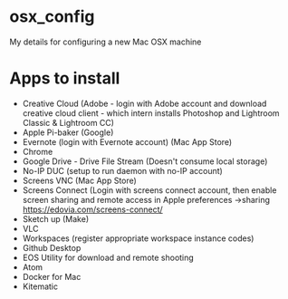 # osx_config
My details for configuring a new Mac OSX machine

# Apps to install
* Creative Cloud (Adobe - login with Adobe account and download creative cloud client - which intern installs Photoshop and Lightroom Classic & Lightroom CC)
* Apple Pi-baker (Google)
* Evernote (login with Evernote account)  (Mac App Store)
* Chrome
* Google Drive - Drive File Stream (Doesn't consume local storage)
* No-IP DUC (setup to run daemon with no-IP account)
* Screens VNC (Mac App Store)
* Screens Connect (Login with screens connect account, then enable screen sharing and remote access in Apple preferences ->sharing https://edovia.com/screens-connect/
* Sketch up (Make)
* VLC
* Workspaces (register appropriate workspace instance codes)
* Github Desktop
* EOS Utility for download and remote shooting
* Atom
* Docker for Mac
* Kitematic
